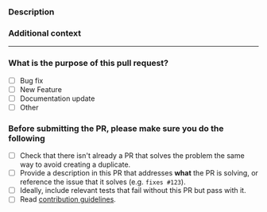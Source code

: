 <!-- Thank you for contributing! -->

### Description

<!-- Please insert your description here and provide especially info about the "what" this PR is solving -->

### Additional context

<!-- e.g. is there anything you'd like reviewers to focus on? -->

---

### What is the purpose of this pull request? <!-- (put an "X" next to an item) -->

- [ ] Bug fix
- [ ] New Feature
- [ ] Documentation update
- [ ] Other

### Before submitting the PR, please make sure you do the following

- [ ] Check that there isn't already a PR that solves the problem the same way
      to avoid creating a duplicate.
- [ ] Provide a description in this PR that addresses **what** the PR is
      solving, or reference the issue that it solves (e.g. `fixes #123`).
- [ ] Ideally, include relevant tests that fail without this PR but pass with
      it.
- [ ] Read
      [contribution guidelines](https://github.com/lzear/eslint-plugin-ninja/blob/main/contributing.md).
